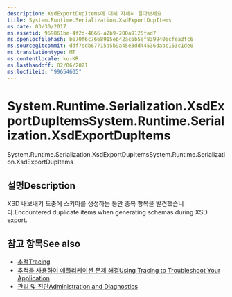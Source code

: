 ```yaml
---
description: XsdExportDupItems에 대해 자세히 알아보세요.
title: System.Runtime.Serialization.XsdExportDupItems
ms.date: 03/30/2017
ms.assetid: 959861be-4f2d-4666-a2b9-200a9125fad7
ms.openlocfilehash: b670f6c7668915eb42ac6b5ef8399406cfea3fc6
ms.sourcegitcommit: ddf7edb67715a5b9a45e3dd44536dabc153c1de0
ms.translationtype: MT
ms.contentlocale: ko-KR
ms.lasthandoff: 02/06/2021
ms.locfileid: "99654605"
---
```

# <a name="systemruntimeserializationxsdexportdupitems"></a><span data-ttu-id="ba190-103">System.Runtime.Serialization.XsdExportDupItems</span><span class="sxs-lookup"><span data-stu-id="ba190-103">System.Runtime.Serialization.XsdExportDupItems</span></span>

<span data-ttu-id="ba190-104">System.Runtime.Serialization.XsdExportDupItems</span><span class="sxs-lookup"><span data-stu-id="ba190-104">System.Runtime.Serialization.XsdExportDupItems</span></span>  
  
## <a name="description"></a><span data-ttu-id="ba190-105">설명</span><span class="sxs-lookup"><span data-stu-id="ba190-105">Description</span></span>  

 <span data-ttu-id="ba190-106">XSD 내보내기 도중에 스키마를 생성하는 동안 중복 항목을 발견했습니다.</span><span class="sxs-lookup"><span data-stu-id="ba190-106">Encountered duplicate items when generating schemas during XSD export.</span></span>  
  
## <a name="see-also"></a><span data-ttu-id="ba190-107">참고 항목</span><span class="sxs-lookup"><span data-stu-id="ba190-107">See also</span></span>

- [<span data-ttu-id="ba190-108">추적</span><span class="sxs-lookup"><span data-stu-id="ba190-108">Tracing</span></span>](index.md)
- [<span data-ttu-id="ba190-109">추적을 사용하여 애플리케이션 문제 해결</span><span class="sxs-lookup"><span data-stu-id="ba190-109">Using Tracing to Troubleshoot Your Application</span></span>](using-tracing-to-troubleshoot-your-application.md)
- [<span data-ttu-id="ba190-110">관리 및 진단</span><span class="sxs-lookup"><span data-stu-id="ba190-110">Administration and Diagnostics</span></span>](../index.md)
